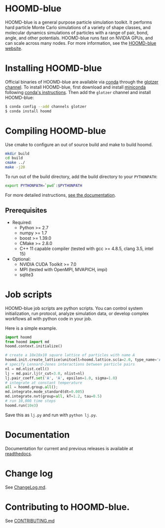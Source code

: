 # HOOMD-blue

HOOMD-blue is a general purpose particle simulation toolkit. It performs hard particle Monte Carlo simulations
of a variety of shape classes, and molecular dynamics simulations of particles with a range of pair, bond, angle,
and other potentials. HOOMD-blue runs fast on NVIDIA GPUs, and can scale across
many nodes. For more information, see the [HOOMD-blue website](http://glotzerlab.engin.umich.edu/hoomd-blue).

# Installing HOOMD-blue

Official binaries of HOOMD-blue are available via [conda](http://conda.pydata.org/docs/) through
the [glotzer channel](https://anaconda.org/glotzer).
To install HOOMD-blue, first download and install
[miniconda](http://conda.pydata.org/miniconda.html) following [conda's instructions](http://conda.pydata.org/docs/install/quick.html).
Then add the `glotzer` channel and install HOOMD-blue:

```bash
$ conda config --add channels glotzer
$ conda install hoomd
```

# Compiling HOOMD-blue

Use cmake to configure an out of source build and make to build hoomd.

```bash
mkdir build
cd build
cmake ../
make -j20
```

To run out of the build directory, add the build directory to your `PYTHONPATH`:

```bash
export PYTHONPATH=`pwd`:$PYTHONPATH
```

For more detailed instructions, [see the documentation](http://glotzerlab.engin.umich.edu/hoomd-blue/doc/page_compile_guide.html).

## Prerequisites

 * Required:
     * Python >= 2.7
     * numpy >= 1.7
     * boost >= 1.39.0
     * CMake >= 2.8.0
     * C++ 11 capable compiler (tested with gcc >= 4.8.5, clang 3.5, intel 15)
 * Optional:
     * NVIDIA CUDA Toolkit >= 7.0
     * MPI (tested with OpenMPI, MVAPICH, impi)
     * sqlite3

# Job scripts

HOOMD-blue job scripts are python scripts. You can control system initialization, run protocol, analyze simulation data,
or develop complex workflows all with python code in your job.

Here is a simple example.

```python
import hoomd
from hoomd import md
hoomd.context.initialize()

# create a 10x10x10 square lattice of particles with name A
hoomd.init.create_lattice(unitcell=hoomd.lattice.sc(a=2.0, type_name='A'), n=10)
# specify Lennard-Jones interactions between particle pairs
nl = md.nlist.cell()
lj = md.pair.lj(r_cut=3.0, nlist=nl)
lj.pair_coeff.set('A', 'A', epsilon=1.0, sigma=1.0)
# integrate at constant temperature
all = hoomd.group.all();
md.integrate.mode_standard(dt=0.005)
md.integrate.nvt(group=all, kT=1.2, tau=0.5)
# run 10,000 time steps
hoomd.run(10e3)
```

Save this as `lj.py` and run with `python lj.py`.

# Documentation

Documentation for current and previous releases is available at [readthedocs](http://hoomd-blue.readthedocs.io).

# Change log

See [ChangeLog.md](ChangeLog.md).

# Contributing to HOOMD-blue.

See [CONTRIBUTING.md](CONTRIBUTING.md)

